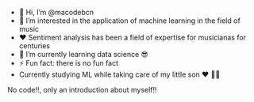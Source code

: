 - 👋 Hi, I’m @macodebcn
- 👀 I’m interested in the application of machine learning in the field of music
- ❤️ Sentiment analysis has been a field of expertise for musicianas for centuries
- 🌱 I’m currently learning data science 😎
- ⚡ Fun fact: there is no fun fact
- Currently studying ML while taking care of my little son ❤️ 👶🏻

No code!!, only an introduction about myself!! 

<!---
macodebcn/macodebcn is a ✨ special ✨ repository because its `README.md` (this file) appears on your GitHub profile.
You can click the Preview link to take a look at your changes.
--->
